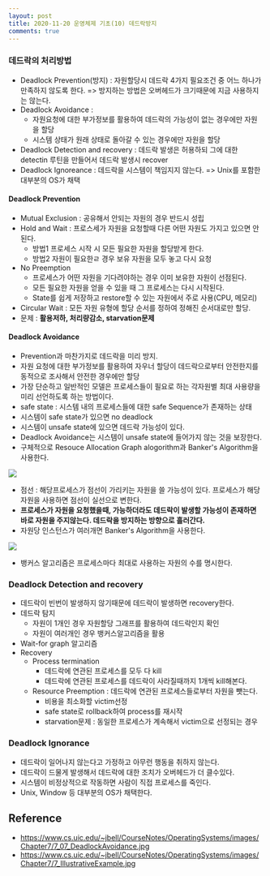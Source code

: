 ```yaml
---
layout: post
title: 2020-11-20 운영체제 기초(10) 데드락방지
comments: true
---
```


### 데드락의 처리방법

- Deadlock Prevention(방지) : 자원할당시 데드락 4가지 필요조건 중 어느 하나가 만족하지 않도록 한다. => 방지하는 방법은 오버헤드가 크기때문에 지금 사용하지는 않는다.
- Deadlock Avoidance :
  - 자원요청에 대한 부가정보를 활용하여 데드락의 가능성이 없는 경우에만 자원을 할당
  - 시스템 상태가 원래 상태로 돌아갈 수 있는 경우에만 자원을 할당
- Deadlock Detection and recovery : 데드락 발생은 허용하되 그에 대한 detectin 루틴을 만들어서 데드락 발생시 recover
- Deadlock Ignoreance : 데드락을 시스템이 책임지지 않는다. => Unix를 포함한 대부분의 OS가 채택

#### Deadlock Prevention

- Mutual Exclusion : 공유해서 안되는 자원의 경우 반드시 성립
- Hold and Wait : 프로스세가 자원을 요청할때 다른 어떤 자원도 가지고 있으면 안된다.
  - 방법1 프로세스 시작 시 모든 필요한 자원을 할당받게 한다.
  - 방법2 자원이 필요한ㄹ 경우 보유 자원을 모두 놓고 다시 요청
- No Preemption
  - 프로세스가 어떤 자원을 기다려야하는 경우 이미 보유한 자원이 선점된다.
  - 모든 필요한 자원을 얻을 수 있을 때 그 프로세스는 다시 시작된다.
  - State를 쉽게 저장하고 restore할 수 있는 자원에서 주로 사용(CPU, 메모리)
- Circular Wait : 모든 자원 유형에 할당 순서를 정하여 정해진 순서대로만 할당.
- 문제 : **활용저하, 처리량감소, starvation문제**

#### Deadlock Avoidance

- Prevention과 마찬가지로 데드락을 미리 방지.
- 자원 요청에 대한 부가정보를 활용하여 자우너 할당이 데드락으로부터 안전한지를 동적으로 조사해서 안전한 경우에만 할당
- 가장 단순하고 일반적인 모델은 프로세스들이 필요로 하는 각자원별 최대 사용량을 미리 선언하도록 하는 방법이다.
- safe state : 시스템 내의 프로세스들에 대한 safe Sequence가 존재하는 상태
- 시스템이 safe state가 있으면 no deadlock
- 시스템이 unsafe state에 있으면 데드락 가능성이 있다.
- Deadlock Avoidance는 시스템이 unsafe state에 들어가지 않는 것을 보장한다.
- 구체적으로 Resouce Allocation Graph alogorithm과 Banker's Algorithm을 사용한다.

![](https://www.cs.uic.edu/~jbell/CourseNotes/OperatingSystems/images/Chapter7/7_07_DeadlockAvoidance.jpg)

- 점선 : 해당프로세스가 점선이 가리키는 자원을 쓸 가능성이 있다. 프로세스가 해당 자원을 사용하면 점선이 실선으로 변한다.
- **프로세스가 자원을 요청했을때, 가능하더라도 데드락이 발생할 가능성이 존재하면 바로 자원을 주지않는다. 데드락을 방지하는 방향으로 흘러간다.**
- 자원당 인스턴스가 여러개면 Banker's Algorithm을 사용한다.

![](https://www.cs.uic.edu/~jbell/CourseNotes/OperatingSystems/images/Chapter7/7_IllustrativeExample.jpg)

- 뱅커스 알고리즘은 프로세스마다 최대로 사용하는 자원의 수를 명시한다.



### Deadlock Detection and recovery

- 데드락이 빈번이 발생하지 않기때문에 데드락이 발생하면 recovery한다.
- 데드락 탐지
  - 자원이 1개인 경우 자원할당 그래프를 활용하여 데드락인지 확인
  - 자원이 여러개인 경우 뱅커스알고리즘을 활용
- Wait-for graph 알고리즘
- Recovery
  - Process termination
    - 데드락에 연관된 프로세스를 모두 다 kill
    - 데드락에 연관된 프로세스를 데드락이 사라질때까지 1개씩 kill해본다.
  - Resource Preemption : 데드락에 연관된 프로세스들로부터 자원을 뺏는다.
    - 비용을 최소화할 victim선정
    - safe state로 rollback하여 process를 재시작
    - starvation문제 : 동일한 프로세스가 계속해서 victim으로 선정되는 경우

### Deadlock Ignorance

- 데드락이 일어나지 않는다고 가정하고 아무런 행동을 취하지 않는다.
- 데드락이 드물게 발생해서 데드락에 대한 조치가 오버헤드가 더 클수있다.
- 시스템이 비정상적으로 작동하면 사람이 직접 프로세스를 죽인다.
- Unix, Window 등 대부분의 OS가 채택한다.

## Reference
- https://www.cs.uic.edu/~jbell/CourseNotes/OperatingSystems/images/Chapter7/7_07_DeadlockAvoidance.jpg
- https://www.cs.uic.edu/~jbell/CourseNotes/OperatingSystems/images/Chapter7/7_IllustrativeExample.jpg
